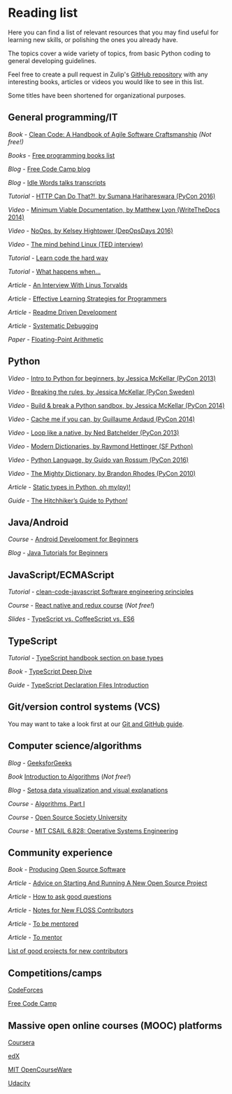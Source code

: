 # Reading list

Here you can find a list of relevant resources that you may find useful for
learning new skills, or polishing the ones you already have.

The topics cover a wide variety of topics, from basic Python coding to
general developing guidelines.

Feel free to create a pull request in Zulip's [GitHub repository](https://github.com/zulip/zulip/) with any interesting books, articles or
videos you would like to see in this list.

Some titles have been shortened for organizational purposes.

## General programming/IT

_Book_ - [Clean Code: A Handbook of Agile Software Craftsmanship](https://www.amazon.com/Clean-Code-Handbook-Software-Craftsmanship/dp/0132350882) _(Not free!)_

_Books_ - [Free programming books list](https://github.com/vhf/free-programming-books)

_Blog_ - [Free Code Camp blog](https://medium.freecodecamp.com)

_Blog_ - [Idle Words talks transcripts](https://idlewords.com/talks)

_Tutorial_ - [HTTP Can Do That?!, by Sumana Harihareswara (PyCon 2016)](https://youtu.be/HsLrXt2l-kg)

_Video_ - [Minimum Viable Documentation, by Matthew Lyon (WriteTheDocs 2014)](https://youtu.be/bEZcodengwk)

_Video_ - [NoOps, by Kelsey Hightower (DepOpsDays 2016)](https://youtu.be/ajT90pC3ris)

_Video_ - [The mind behind Linux (TED interview)](https://youtu.be/o8NPllzkFhE)

_Tutorial_ - [Learn code the hard way](https://learncodethehardway.org)

_Tutorial_ - [What happens when...](https://github.com/alex/what-happens-when)

_Article_ - [An Interview With Linus Torvalds](https://techcrunch.com/2012/04/19/an-interview-with-millenium-technology-prize-finalist-linus-torvalds)

_Article_ - [Effective Learning Strategies for Programmers](https://akaptur.com/blog/2015/10/10/effective-learning-strategies-for-programmers/)

_Article_ - [Readme Driven Development](https://tom.preston-werner.com/2010/08/23/readme-driven-development.html)

_Article_ - [Systematic Debugging](https://akaptur.com/blog/2013/07/24/systematic-debugging)

_Paper_ - [Floating-Point Arithmetic](https://docs.oracle.com/cd/E19957-01/806-3568/ncg_goldberg.html)

## Python

_Video_ - [Intro to Python for beginners, by Jessica McKellar (PyCon 2013)](https://youtu.be/rkx5_MRAV3A)

_Video_ - [Breaking the rules, by Jessica McKellar (PyCon Sweden)](https://youtu.be/C0fnHhY9UOc)

_Video_ - [Build & break a Python sandbox, by Jessica McKellar (PyCon 2014)](https://pyvideo.org/pycon-us-2014/building-and-breaking-a-python-sandbox.html)

_Video_ - [Cache me if you can, by Guillaume Ardaud (PyCon 2014)](https://pyvideo.org/pycon-us-2014/cache-me-if-you-can-memcached-caching-patterns.html)

_Video_ - [Loop like a native, by Ned Batchelder (PyCon 2013)](https://youtu.be/EnSu9hHGq5o)

_Video_ - [Modern Dictionaries, by Raymond Hettinger (SF Python)](https://youtu.be/p33CVV29OG8)

_Video_ - [Python Language, by Guido van Rossum (PyCon 2016)](https://youtu.be/YgtL4S7Hrwo)

_Video_ - [The Mighty Dictionary, by Brandon Rhodes (PyCon 2010)](https://pyvideo.org/pycon-us-2010/the-mighty-dictionary-55.html)

_Article_ - [Static types in Python, oh my(py)!](https://blog.zulip.org/2016/10/13/static-types-in-python-oh-mypy)

_Guide_ - [The Hitchhiker’s Guide to Python!](https://docs.python-guide.org/)

## Java/Android

_Course_ - [Android Development for Beginners](https://www.udacity.com/course/android-development-for-beginners--ud837)

_Blog_ - [Java Tutorials for Beginners](https://www.geeksforgeeks.org/java/)

## JavaScript/ECMAScript

_Tutorial_ - [clean-code-javascript Software engineering principles](https://github.com/ryanmcdermott/clean-code-javascript)

_Course_ - [React native and redux course](https://www.udemy.com/course/the-complete-react-native-and-redux-course/) (_Not free!_)

_Slides_ - [TypeScript vs. CoffeeScript vs. ES6](https://www.slideshare.net/NeilGreen1/type-script-vs-coffeescript-vs-es6)

## TypeScript

_Tutorial_ - [TypeScript handbook section on base types](https://www.typescriptlang.org/docs/handbook/basic-types.html)

_Book_ - [TypeScript Deep Dive](https://basarat.gitbooks.io/typescript/)

_Guide_ - [TypeScript Declaration Files Introduction](https://www.typescriptlang.org/docs/handbook/declaration-files/introduction.html)

## Git/version control systems (VCS)

You may want to take a look first at our [Git and GitHub guide](../git/index.md).

## Computer science/algorithms

_Blog_ - [GeeksforGeeks](https://www.geeksforgeeks.org)

_Book_ [Introduction to Algorithms](https://mitpress.mit.edu/books/introduction-algorithms) (_Not free!_)

_Blog_ - [Setosa data visualization and visual explanations](https://setosa.io)

_Course_ - [Algorithms, Part I](https://www.coursera.org/learn/algorithms-part1)

_Course_ - [Open Source Society University](https://ossu.firebaseapp.com)

_Course_ - [MIT CSAIL 6.828: Operative Systems Engineering](https://pdos.csail.mit.edu/6.828/2016)

## Community experience

_Book_ - [Producing Open Source Software](https://producingoss.com/en/)

_Article_ - [Advice on Starting And Running A New Open Source Project](https://www.harihareswara.net/sumana/2016/08/04/1)

_Article_ - [How to ask good questions](https://jvns.ca/blog/good-questions)

_Article_ - [Notes for New FLOSS Contributors](https://www.harihareswara.net/sumana/2016/10/12/0)

_Article_ - [To be mentored](https://trueskawka.github.io/zulip/outreachy/blog/2017/01/02/to-be-mentored.html)

_Article_ - [To mentor](https://trueskawka.github.io/zulip/outreachy/gci/blog/2017/01/03/to-mentor.html)

[List of good projects for new contributors](https://github.com/MunGell/awesome-for-beginners)

## Competitions/camps

[CodeForces](https://codeforces.com)

[Free Code Camp](https://www.freecodecamp.com)

## Massive open online courses (MOOC) platforms

[Coursera](https://www.coursera.org)

[edX](https://www.edx.org)

[MIT OpenCourseWare](https://ocw.mit.edu)

[Udacity](https://www.udacity.com)
